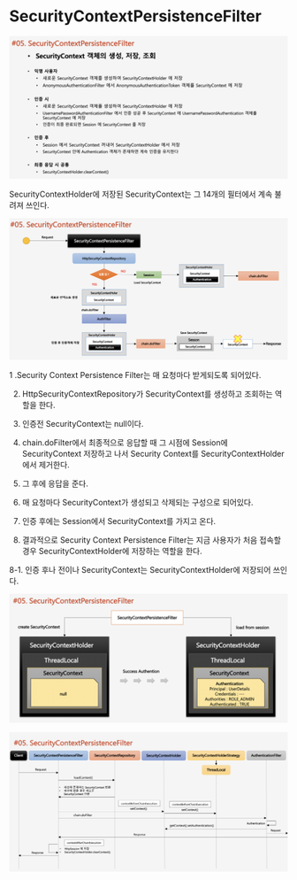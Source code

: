 # SecurityContextPersistenceFilter

![](../../../../../.gitbook/assets/2020-10-25-12.30.13%20%281%29.png)

SecurityContextHolder에 저장된 SecurityContext는 그 14개의 필터에서 계속 불려져 쓰인다.

![](../../../../../.gitbook/assets/2020-10-25-12.31.00.png)

 1 .Security Context Persistence Filter는 매 요청마다 받게되도록 되어있다.

2. HttpSecurityContextRepository가 SecurityContext를 생성하고 조회하는 역할을 한다.

3. 인증전 SecurityContext는 null이다.

4. chain.doFilter에서 최종적으로 응답할 때 그 시점에 Session에 SecurityContext 저장하고 나서 Security Context를 SecurityContextHolder에서 제거한다.

5. 그 후에 응답을 준다.

6. 매 요청마다 SecurityContext가 생성되고 삭제되는 구성으로 되어있다.

7. 인증 후에는 Session에서 SecurityContext를 가지고 온다.

8.  결과적으로 Security Context Persistence Filter는 지금 사용자가 처음 접속할 경우 SecurityContextHolder에 저장하는 역할을 한다. 

8-1. 인증 후나 전이나 SecurityContext는 SecurityContextHolder에 저장되어 쓰인다.

![](../../../../../.gitbook/assets/2020-10-25-12.31.06.png)

![](../../../../../.gitbook/assets/2020-10-25-12.31.18.png)

